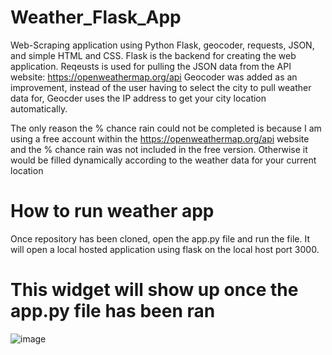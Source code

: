 # Weather_Flask_App
Web-Scraping application using Python Flask, geocoder, requests, JSON, and simple HTML and CSS.
Flask is the backend for creating the web application. Reqeusts is used for pulling the JSON data from the API website: https://openweathermap.org/api
Geocoder was added as an improvement, instead of the user having to select the city to pull weather data for, Geocder uses the IP address to get your city location automatically. 

The only reason the % chance rain could not be completed is because I am using a free account within the https://openweathermap.org/api website and the % chance rain was not included in the free version. Otherwise it would be filled dynamically according to the weather data for your current location

# How to run weather app
Once repository has been cloned, open the app.py file and run the file. It will open a local hosted application using flask on the local host port 3000.

# This widget will show up once the app.py file has been ran
![image](https://user-images.githubusercontent.com/58274004/172258298-72fb17f9-fccc-4e10-93e3-bcf7d4b6cdab.png)

